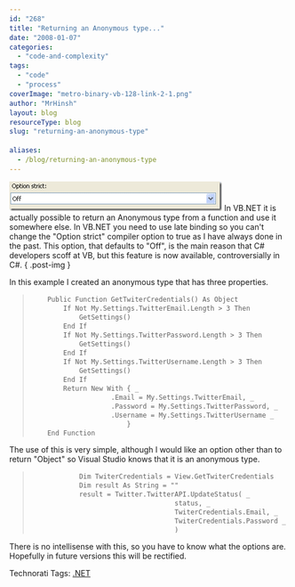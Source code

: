 ```yaml
---
id: "268"
title: "Returning an Anonymous type..."
date: "2008-01-07"
categories:
  - "code-and-complexity"
tags:
  - "code"
  - "process"
coverImage: "metro-binary-vb-128-link-2-1.png"
author: "MrHinsh"
layout: blog
resourceType: blog
slug: "returning-an-anonymous-type"

aliases:
  - /blog/returning-an-anonymous-type
---
```


[![image](images/ReturninganAnonymoustype_8A86-image_thumb-1-2.png)](http://blog.hinshelwood.com/files/2011/05/GWB-WindowsLiveWriter-ReturninganAnonymoustype_8A86-image_2.png) In VB.NET it is actually possible to return an Anonymous type from a function and use it somewhere else. In VB.NET you need to use late binding so you can't change the "Option strict" compiler option to true as I have always done in the past. This option, that defaults to "Off", is the main reason that C# developers scoff at VB, but this feature is now available, controversially in C#.
{ .post-img }

In this example I created an anonymous type that has three properties.

> ```
>     Public Function GetTwiterCredentials() As Object
>         If Not My.Settings.TwitterEmail.Length > 3 Then
>             GetSettings()
>         End If
>         If Not My.Settings.TwitterPassword.Length > 3 Then
>             GetSettings()
>         End If
>         If Not My.Settings.TwitterUsername.Length > 3 Then
>             GetSettings()
>         End If
>         Return New With { _
>                     .Email = My.Settings.TwitterEmail, _
>                     .Password = My.Settings.TwitterPassword, _
>                     .Username = My.Settings.TwitterUsername _
>                         }
>     End Function
> ```

The use of this is very simple, although I would like an option other than to return "Object" so Visual Studio knows that it is an anonymous type.

> ```
>             Dim TwiterCredentials = View.GetTwiterCredentials
>             Dim result As String = ""
>             result = Twitter.TwitterAPI.UpdateStatus( _
>                                     status, _
>                                     TwiterCredentials.Email, _
>                                     TwiterCredentials.Password _
>                                     )
> ```

[](http://11011.net/software/vspaste)

There is no intellisense with this, so you have to know what the options are. Hopefully in future versions this will be rectified.

Technorati Tags: [.NET](http://technorati.com/tags/.NET)

